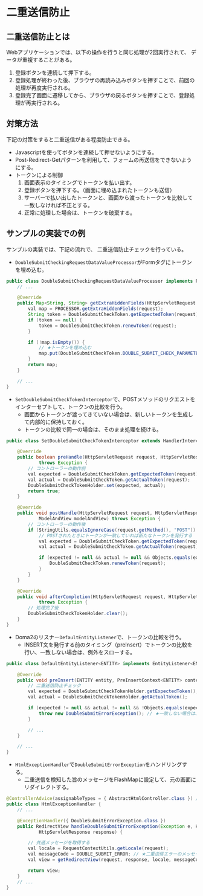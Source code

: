 # 二重送信防止

## 二重送信防止とは

Webアプリケーションでは、以下の操作を行うと同じ処理が2回実行されて、
データが重複することがある。

1. 登録ボタンを連続して押下する。
2. 登録処理が終わった後、ブラウザの再読み込みボタンを押すことで、前回の処理が再度実行される。
3. 登録完了画面に遷移してから、ブラウザの戻るボタンを押すことで、登録処理が再実行される。

## 対策方法

下記の対策をすると二重送信がある程度防止できる。

* Javascriptを使ってボタンを連続して押せないようにする。
* Post-Redirect-Getパターンを利用して、フォームの再送信をできないようにする。
* トークンによる制御
    1. 画面表示のタイミングでトークンを払い出す。
    2. 登録ボタンを押下する。（画面に埋め込まれたトークンも送信）
    3. サーバーで払い出したトークンと、画面から渡ったトークンを比較して一致しなければ不正とする。
    4. 正常に処理した場合は、トークンを破棄する。

## サンプルの実装での例

サンプルの実装では、下記の流れで、
二重送信防止チェックを行っている。

* `DoubleSubmitCheckingRequestDataValueProcessor`がFormタグにトークンを埋め込む。

```java
public class DoubleSubmitCheckingRequestDataValueProcessor implements RequestDataValueProcessor {
    // ...

    @Override
    public Map<String, String> getExtraHiddenFields(HttpServletRequest request) {
        val map = PROCESSOR.getExtraHiddenFields(request);
        String token = DoubleSubmitCheckToken.getExpectedToken(request);
        if (token == null) {
            token = DoubleSubmitCheckToken.renewToken(request);
        }

        if (!map.isEmpty()) {
            // ★トークンを埋め込む
            map.put(DoubleSubmitCheckToken.DOUBLE_SUBMIT_CHECK_PARAMETER, token);
        }
        return map;
    }

    // ...
}
```

* `SetDoubleSubmitCheckTokenInterceptor`で、POSTメソッドのリクエストをインターセプトして、トークンの比較を行う。
    - 画面からトークンが渡ってきていない場合は、新しいトークンを生成して内部的に保持しておく。
    - トークンの比較で同一の場合は、そのまま処理を続ける。

```java
public class SetDoubleSubmitCheckTokenInterceptor extends HandlerInterceptorAdapter {

    @Override
    public boolean preHandle(HttpServletRequest request, HttpServletResponse response, Object handler)
            throws Exception {
        // コントローラーの動作前
        val expected = DoubleSubmitCheckToken.getExpectedToken(request);
        val actual = DoubleSubmitCheckToken.getActualToken(request);
        DoubleSubmitCheckTokenHolder.set(expected, actual);
        return true;
    }

    @Override
    public void postHandle(HttpServletRequest request, HttpServletResponse response, Object handler,
            ModelAndView modelAndView) throws Exception {
        // コントローラーの動作後
        if (StringUtils.equalsIgnoreCase(request.getMethod(), "POST")) {
            // POSTされたときにトークンが一致していれば新たなトークンを発行する
            val expected = DoubleSubmitCheckToken.getExpectedToken(request);
            val actual = DoubleSubmitCheckToken.getActualToken(request);

            if (expected != null && actual != null && Objects.equals(expected, actual)) {
                DoubleSubmitCheckToken.renewToken(request);
            }
        }
    }

    @Override
    public void afterCompletion(HttpServletRequest request, HttpServletResponse response, Object handler, Exception ex)
            throws Exception {
        // 処理完了後
        DoubleSubmitCheckTokenHolder.clear();
    }
}
```

* Doma2のリスナー`DefaultEntityListener`で、トークンの比較を行う。
    - INSERT文を発行する前のタイミング（preInsert）でトークンの比較を行い、一致しない場合は、例外をスローする。

```java
public class DefaultEntityListener<ENTITY> implements EntityListener<ENTITY> {

    @Override
    public void preInsert(ENTITY entity, PreInsertContext<ENTITY> context) {
        // 二重送信防止チェック
        val expected = DoubleSubmitCheckTokenHolder.getExpectedToken();
        val actual = DoubleSubmitCheckTokenHolder.getActualToken();

        if (expected != null && actual != null && !Objects.equals(expected, actual)) {
            throw new DoubleSubmitErrorException(); // ★一致しない場合は、例外をスローする
        }

        // ...
    }

    // ...
}
```

* `HtmlExceptionHandler`で`DoubleSubmitErrorException`をハンドリングする。
    - 二重送信を検知した旨のメッセージをFlashMapに設定して、元の画面にリダイレクトする。

```java
@ControllerAdvice(assignableTypes = { AbstractHtmlController.class }) // RestControllerでは動作させない
public class HtmlExceptionHandler {
    // ...

    @ExceptionHandler({ DoubleSubmitErrorException.class })
    public RedirectView handleDoubleSubmitErrorException(Exception e, HttpServletRequest request,
            HttpServletResponse response) {

        // 共通メッセージを取得する
        val locale = RequestContextUtils.getLocale(request);
        val messageCode = DOUBLE_SUBMIT_ERROR; // ★二重送信エラーのメッセージ
        val view = getRedirectView(request, response, locale, messageCode);

        return view;
    }
    // ...
}
```
